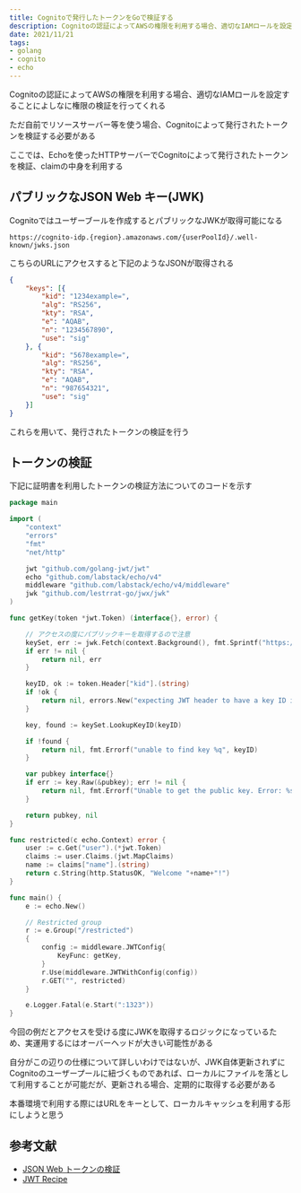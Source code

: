```yaml
---
title: Cognitoで発行したトークンをGoで検証する
description: Cognitoの認証によってAWSの権限を利用する場合、適切なIAMロールを設定することによしなに権限の検証...
date: 2021/11/21
tags:
- golang
- cognito
- echo
---
```


Cognitoの認証によってAWSの権限を利用する場合、適切なIAMロールを設定することによしなに権限の検証を行ってくれる

ただ自前でリソースサーバー等を使う場合、Cognitoによって発行されたトークンを検証する必要がある

ここでは、Echoを使ったHTTPサーバーでCognitoによって発行されたトークンを検証、claimの中身を利用する

## パブリックなJSON Web キー(JWK)

Cognitoではユーザーブールを作成するとパブリックなJWKが取得可能になる

`https://cognito-idp.{region}.amazonaws.com/{userPoolId}/.well-known/jwks.json`

こちらのURLにアクセスすると下記のようなJSONが取得される

```json
{
	"keys": [{
		"kid": "1234example=",
		"alg": "RS256",
		"kty": "RSA",
		"e": "AQAB",
		"n": "1234567890",
		"use": "sig"
	}, {
		"kid": "5678example=",
		"alg": "RS256",
		"kty": "RSA",
		"e": "AQAB",
		"n": "987654321",
		"use": "sig"
	}]
}
```

これらを用いて、発行されたトークンの検証を行う

## トークンの検証

下記に証明書を利用したトークンの検証方法についてのコードを示す

```go
package main

import (
	"context"
	"errors"
	"fmt"
	"net/http"

	jwt "github.com/golang-jwt/jwt"
	echo "github.com/labstack/echo/v4"
	middleware "github.com/labstack/echo/v4/middleware"
	jwk "github.com/lestrrat-go/jwx/jwk"
)

func getKey(token *jwt.Token) (interface{}, error) {

	// アクセスの度にパブリックキーを取得するので注意
	keySet, err := jwk.Fetch(context.Background(), fmt.Sprintf("https://cognito-idp.%s.amazonaws.com/%s/.well-known/jwks.json", region, userPoolID))
	if err != nil {
		return nil, err
	}

	keyID, ok := token.Header["kid"].(string)
	if !ok {
		return nil, errors.New("expecting JWT header to have a key ID in the kid field")
	}

	key, found := keySet.LookupKeyID(keyID)

	if !found {
		return nil, fmt.Errorf("unable to find key %q", keyID)
	}

	var pubkey interface{}
	if err := key.Raw(&pubkey); err != nil {
		return nil, fmt.Errorf("Unable to get the public key. Error: %s", err.Error())
	}

	return pubkey, nil
}

func restricted(c echo.Context) error {
	user := c.Get("user").(*jwt.Token)
	claims := user.Claims.(jwt.MapClaims)
	name := claims["name"].(string)
	return c.String(http.StatusOK, "Welcome "+name+"!")
}

func main() {
	e := echo.New()

	// Restricted group
	r := e.Group("/restricted")
	{
		config := middleware.JWTConfig{
			KeyFunc: getKey,
		}
		r.Use(middleware.JWTWithConfig(config))
		r.GET("", restricted)
	}

	e.Logger.Fatal(e.Start(":1323"))
}
```

今回の例だとアクセスを受ける度にJWKを取得するロジックになっているため、実運用するにはオーバーヘッドが大きい可能性がある

自分がこの辺りの仕様について詳しいわけではないが、JWK自体更新されずにCognitoのユーザープールに紐づくものであれば、ローカルにファイルを落として利用することが可能だが、更新される場合、定期的に取得する必要がある

本番環境で利用する際にはURLをキーとして、ローカルキャッシュを利用する形にしようと思う

## 参考文献
* [JSON Web トークンの検証](https://docs.aws.amazon.com/ja_jp/cognito/latest/developerguide/amazon-cognito-user-pools-using-tokens-verifying-a-jwt.html)
* [JWT Recipe](https://echo.labstack.com/cookbook/jwt/)
